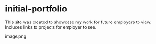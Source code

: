 # initial-portfolio

This site was created to showcase my work for future employers to view. Includes links to projects for employer to see. 

image.png